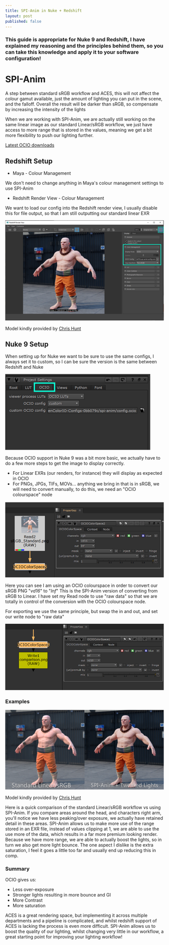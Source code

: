 ```yaml
---
title: SPI-Anim in Nuke + Redshift
layout: post
published: false
---
```


### This guide is appropriate for Nuke 9 and Redshift, I have explained my reasoning and the principles behind them, so you can take this knowledge and apply it to your software configuration!

# SPI-Anim

A step between standard sRGB workflow and ACES, this will not affect the colour gamut available, just the amount of lighting you can put in the scene, and the falloff. Overall the result will be darker than sRGB, so compensate by increasing the intensity of the lights

When we are working with SPI-Anim, we are actually still working on the same linear image as our standard Linear/sRGB workflow, we just have access to more range that is stored in the values, meaning we get a bit more flexibility to push our lighting further.

[Latest OCIO downloads](https://opencolorio.org/downloads.html)

## Redshift Setup

- Maya - Colour Management

We don't need to change anything in Maya's colour management settings to use SPI-Anim

- Redshift Render View - Colour Management

We want to load our config into the Redshift render view, I usually disable this for file output, so that I am still outputting our standard linear EXR

<img src="/assets/post_images/SPI%20Anim%20in%20Nuke%20Redshift/RS_Config.png" class = "responsive-image"/>

Model kindly provided by [Chris Hunt](https://www.artstation.com/christopherhunt3d)

## Nuke 9 Setup

When setting up for Nuke we want to be sure to use the same configs, I always set it to custom, so I can be sure the version is the same between Redshift and Nuke

<img src="/assets/post_images/SPI%20Anim%20in%20Nuke%20Redshift/Nuke_Config.png" class = "responsive-image"/>

Because OCIO support in Nuke 9 was a bit more basic, we actually have to do a few more steps to get the image to display correctly.

- For Linear EXRs (our renders, for instance) they will display as expected in OCIO
- For PNGs, JPGs, TIFs, MOVs... anything we bring in that is in sRGB, we will need to convert manually, to do this, we need an "OCIO colourspace" node

<img src="/assets/post_images/SPI%20Anim%20in%20Nuke%20Redshift/Untitled.png" class = "responsive-image"/>

Here you can see I am using an OCIO colourspace in order to convert our sRGB PNG "*vd16*" to "*Inf*" This is the SPI-Anim version of converting from sRGB to Linear. I have set my Read node to use "raw data" so that we are totally in control of the conversion with the OCIO colourspace node.

For exporting we use the same principle, but swap the in and out, and set our write node to "raw data"

<img src="/assets/post_images/SPI%20Anim%20in%20Nuke%20Redshift/Untitled%201.png" class = "responsive-image"/>

### Examples

<img src="/assets/post_images/SPI%20Anim%20in%20Nuke%20Redshift/comparison.png" class = "responsive-image"/>

Model kindly provided by [Chris Hunt](https://www.artstation.com/christopherhunt3d)

Here is a quick comparison of the standard Linear/sRGB workflow vs using SPI-Anim. If you compare areas around the head, and characters right arm, you'll notice we have less peaking/over exposure, we actually have retained detail in these areas. SPI-Anim allows us to make more use of the range stored in an EXR file, instead of values clipping at 1, we are able to use the use more of the data, which results in a far more premium looking render. Because we have more range, we are able to actually boost the lights, so in turn we also get more light bounce. The one aspect I dislike is the extra saturation, I feel it goes a little too far and usually end up reducing this in comp.

### Summary

OCIO gives us:

- Less over-exposure
- Stronger lights resulting in more bounce and GI
- More Contrast
- More saturation

ACES is a great rendering space, but implementing it across multiple departments and a pipeline is complicated, and whilst redshift support of ACES is lacking the process is even more difficult. SPI-Anim allows us to boost the quality of our lighting, whilst changing very little in our workflow, a great starting point for improving your lighting workflow!